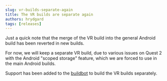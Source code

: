 ```yaml
---
slug: vr-builds-separate-again
title: The VR builds are separate again
authors: hrydgard
tags: [releases]
---
```


Just a quick note that the merge of the VR build into the general Android build has been reverted in new builds.

For now, we will keep a separate VR build, due to various issues on Quest 2 with the Android "scoped storage" feature, which we are forced to use in the main Android builds.

Support has been added to the [buildbot](/devbuilds) to build the VR builds separately.